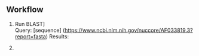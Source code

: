 ## Workflow </br>

1. Run BLAST] </br>
   Query: [sequence] (https://www.ncbi.nlm.nih.gov/nuccore/AF033819.3?report=fasta)
   Results: 

  
2. 
